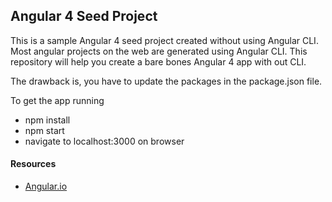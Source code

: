 ## Angular 4 Seed Project

This is a sample Angular 4 seed project created without using Angular CLI. Most angular projects on the web are generated using Angular CLI. This repository will help you create a bare bones Angular 4 app with out CLI.

The drawback is, you have to update the packages in the package.json file.

To get the app running

<ul style="list-style-type:disc">
  <li>npm install</li>
  <li>npm start</li>
  <li>navigate to localhost:3000 on browser</li>
</ul>


<h4>Resources</h4>
<ul style="list-style-type:disc">
  <li><a href=https://angular.io/guide/quickstart>Angular.io</a></li>
</ul>


<imgs  src="https://angular.io/assets/images/logos/angular/angular.svg"  width="500" height="377" alt="Mountain View">
